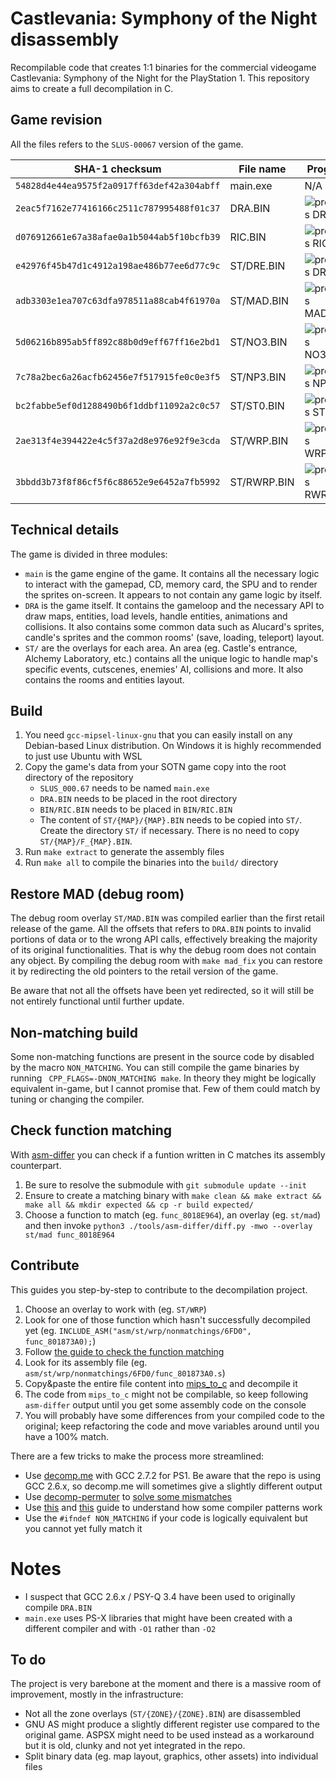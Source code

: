 # Castlevania: Symphony of the Night disassembly

Recompilable code that creates 1:1 binaries for the commercial videogame Castlevania: Symphony of the Night for the PlayStation 1. This repository aims to create a full decompilation in C.

## Game revision

All the files refers to the `SLUS-00067` version of the game.

| SHA-1 checksum                             | File name  | Progress
|--------------------------------------------|------------|----------
| `54828d4e44ea9575f2a0917ff63def42a304abff` | main.exe   | N/A 
| `2eac5f7162e77416166c2511c787995488f01c37` | DRA.BIN    | ![progress DRA.BIN](https://img.shields.io/endpoint?url=https://raw.githubusercontent.com/Xeeynamo/sotn-decomp/gh-pages/assets/progress-dra.json)
| `d076912661e67a38afae0a1b5044ab5f10bcfb39` | RIC.BIN    | ![progress RIC.BIN](https://img.shields.io/endpoint?url=https://raw.githubusercontent.com/Xeeynamo/sotn-decomp/gh-pages/assets/progress-ric.json)
| `e42976f45b47d1c4912a198ae486b77ee6d77c9c` | ST/DRE.BIN | ![progress DRE.BIN](https://img.shields.io/endpoint?url=https://raw.githubusercontent.com/Xeeynamo/sotn-decomp/gh-pages/assets/progress-dre.json)
| `adb3303e1ea707c63dfa978511a88cab4f61970a` | ST/MAD.BIN | ![progress MAD.BIN](https://img.shields.io/endpoint?url=https://raw.githubusercontent.com/Xeeynamo/sotn-decomp/gh-pages/assets/progress-mad.json)
| `5d06216b895ab5ff892c88b0d9eff67ff16e2bd1` | ST/NO3.BIN | ![progress NO3.BIN](https://img.shields.io/endpoint?url=https://raw.githubusercontent.com/Xeeynamo/sotn-decomp/gh-pages/assets/progress-no3.json)
| `7c78a2bec6a26acfb62456e7f517915fe0c0e3f5` | ST/NP3.BIN | ![progress NP3.BIN](https://img.shields.io/endpoint?url=https://raw.githubusercontent.com/Xeeynamo/sotn-decomp/gh-pages/assets/progress-np3.json)
| `bc2fabbe5ef0d1288490b6f1ddbf11092a2c0c57` | ST/ST0.BIN | ![progress ST0.BIN](https://img.shields.io/endpoint?url=https://raw.githubusercontent.com/Xeeynamo/sotn-decomp/gh-pages/assets/progress-st0.json)
| `2ae313f4e394422e4c5f37a2d8e976e92f9e3cda` | ST/WRP.BIN | ![progress WRP.BIN](https://img.shields.io/endpoint?url=https://raw.githubusercontent.com/Xeeynamo/sotn-decomp/gh-pages/assets/progress-wrp.json)
| `3bbdd3b73f8f86cf5f6c88652e9e6452a7fb5992` | ST/RWRP.BIN | ![progress RWRP.BIN](https://img.shields.io/endpoint?url=https://raw.githubusercontent.com/Xeeynamo/sotn-decomp/gh-pages/assets/progress-rwrp.json)

## Technical details

The game is divided in three modules:

* `main` is the game engine of the game. It contains all the necessary logic to interact with the gamepad, CD, memory card, the SPU and to render the sprites on-screen. It appears to not contain any game logic by itself.
* `DRA` is the game itself. It contains the gameloop and the necessary API to draw maps, entities, load levels, handle entities, animations and collisions. It also contains some common data such as Alucard's sprites, candle's sprites and the common rooms' (save, loading, teleport) layout.
* `ST/` are the overlays for each area. An area (eg. Castle's entrance, Alchemy Laboratory, etc.) contains all the unique logic to handle map's specific events, cutscenes, enemies' AI, collisions and more. It also contains the rooms and entities layout.

## Build

1. You need `gcc-mipsel-linux-gnu` that you can easily install on any Debian-based Linux distribution. On Windows it is highly recommended to just use Ubuntu with WSL
1. Copy the game's data from your SOTN game copy into the root directory of the repository
    * `SLUS_000.67` needs to be named `main.exe`
    * `DRA.BIN` needs to be placed in the root directory
    * `BIN/RIC.BIN` needs to be placed in `BIN/RIC.BIN`
    * The content of `ST/{MAP}/{MAP}.BIN` needs to be copied into `ST/`. Create the directory `ST/` if necessary. There is no need to copy `ST/{MAP}/F_{MAP}.BIN`.
1. Run `make extract` to generate the assembly files
1. Run `make all` to compile the binaries into the `build/` directory

## Restore MAD (debug room)

The debug room overlay `ST/MAD.BIN` was compiled earlier than the first retail release of the game. All the offsets that refers to `DRA.BIN` points to invalid portions of data or to the wrong API calls, effectively breaking the majority of its original functionalities. That is why the debug room does not contain any object. By compiling the debug room with `make mad_fix` you can restore it by redirecting the old pointers to the retail version of the game. 

Be aware that not all the offsets have been yet redirected, so it will still be not entirely functional until further update.

## Non-matching build

Some non-matching functions are present in the source code by disabled by the macro `NON_MATCHING`. You can still compile the game binaries by running ` CPP_FLAGS=-DNON_MATCHING make`. In theory they might be logically equivalent in-game, but I cannot promise that. Few of them could match by tuning or changing the compiler.

## Check function matching

With [asm-differ](https://github.com/simonlindholm/asm-differ) you can check if a funtion written in C matches its assembly counterpart.

1. Be sure to resolve the submodule with `git submodule update --init`
1. Ensure to create a matching binary with `make clean && make extract && make all && mkdir expected && cp -r build expected/`
1. Choose a function to match (eg. `func_8018E964`), an overlay (eg. `st/mad`) and then invoke `python3 ./tools/asm-differ/diff.py -mwo --overlay st/mad func_8018E964`

## Contribute

This guides you step-by-step to contribute to the decompilation project.

1. Choose an overlay to work with (eg. `ST/WRP`)
1. Look for one of those function which hasn't successfully decompiled yet (eg. `INCLUDE_ASM("asm/st/wrp/nonmatchings/6FD0", func_801873A0);`)
1. Follow [the guide to check the function matching](#check-function-matching)
1. Look for its assembly file (eg. `asm/st/wrp/nonmatchings/6FD0/func_801873A0.s`)
1. Copy&paste the entire file content into [mips_to_c](https://simonsoftware.se/other/mips_to_c.py) and decompile it
1. The code from `mips_to_c` might not be compilable, so keep following `asm-differ` output until you get some assembly code on the console
1. You will probably have some differences from your compiled code to the original; keep refactoring the code and move variables around until you have a 100% match.

There are a few tricks to make the process more streamlined:
* Use [decomp.me](https://decomp.me/new) with GCC 2.7.2 for PS1. Be aware that the repo is using GCC 2.6.x, so decomp.me will sometimes give a slightly different output
* Use [decomp-permuter](https://github.com/simonlindholm/decomp-permuter) to [solve some mismatches](https://github.com/mkst/esa/wiki#decomp-permuter)
* Use [this](https://github.com/mkst/sssv/wiki/Jump-Tables) and [this](https://github.com/pmret/papermario/wiki/GCC-2.8.1-Tips-and-Tricks) guide to understand how some compiler patterns work
* Use the `#ifndef NON_MATCHING` if your code is logically equivalent but you cannot yet fully match it

# Notes

* I suspect that GCC 2.6.x / PSY-Q 3.4 have been used to originally compile `DRA.BIN`
* `main.exe` uses PS-X libraries that might have been created with a different compiler and with `-O1` rather than `-O2`

## To do

The project is very barebone at the moment and there is a massive room of improvement, mostly in the infrastructure:

* Not all the zone overlays (`ST/{ZONE}/{ZONE}.BIN`) are disassembled
* GNU AS might produce a slightly different register use compared to the original game. ASPSX might need to be used instead as a workaround but it is old, clunky and not yet integrated in the repo.
* Split binary data (eg. map layout, graphics, other assets) into individual files

